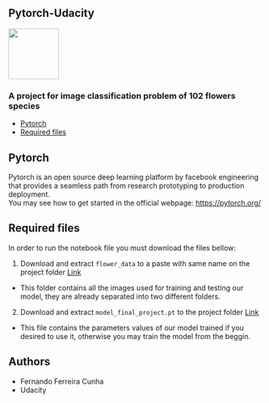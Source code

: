 ## Pytorch-Udacity
<img src="https://pytorch.org/assets/images/pytorch-logo.png" width="100">

### A project for image classification problem of 102 flowers species

- [Pytorch](#pytorch)
- [Required files](#files)

## <a name="pytorch"></a>Pytorch
Pytorch is an open source deep learning platform by facebook engineering that provides a seamless path from research prototyping to production deployment.<br>
You may see how to get started in the official webpage: <a href="https://pytorch.org/">https://pytorch.org/</a>

## <a name="files"></a>Required files
In order to run the notebook file you must download the files bellow:<br>
1) Download and extract `flower_data` to a paste with same name on the project folder <a href="https://drive.google.com/open?id=1JlcE8LtZjgLKlDvAGyNb9jJw8un35VeS">Link</a>
  - This folder contains all the images used for training and testing our model, they are already separated into two different folders. 
2) Download and extract `model_final_project.pt` to the project folder <a href="https://drive.google.com/open?id=1U4OSKNO1S3fdx4MsuoR2otKJVp6jT2SE">Link</a> 
  - This file contains the parameters values of our model trained if you desired to use it, otherwise you may train the model from the beggin.

## Authors
- Fernando Ferreira Cunha
- Udacity
